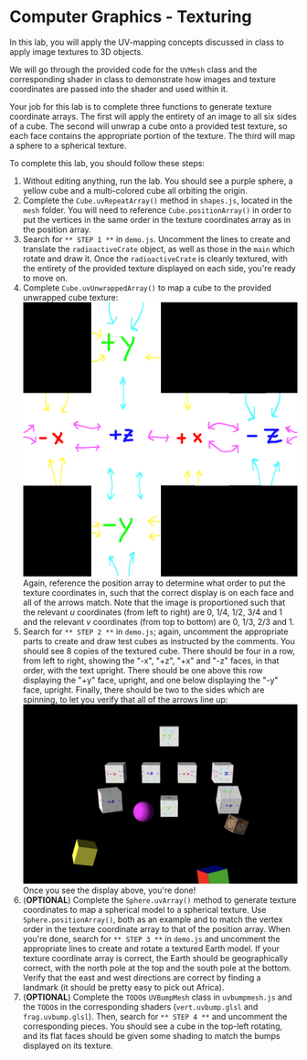 # Computer Graphics - Texturing

In this lab, you will apply the UV-mapping concepts discussed in class to apply image textures to 3D objects.

We will go through the provided code for the `UVMesh` class and the corresponding shader in class to demonstrate how images and texture coordinates are passed into the shader and used within it.

Your job for this lab is to complete three functions to generate texture coordinate arrays. The first will apply the entirety of an image to all six sides of a cube. The second will unwrap a cube onto a provided test texture, so each face contains the appropriate portion of the texture. The third will map a sphere to a spherical texture.

To complete this lab, you should follow these steps:

1. Without editing anything, run the lab. You should see a purple sphere, a yellow cube and a multi-colored cube all orbiting the origin.
2. Complete the `Cube.uvRepeatArray()` method in `shapes.js`, located in the `mesh` folder. You will need to reference `Cube.positionArray()` in order to put the vertices in the same order in the texture coordinates array as in the position array.
3. Search for `** STEP 1 **` in `demo.js`. Uncomment the lines to create and translate the `radioactiveCrate` object, as well as those in the `main` which rotate and draw it. Once the `radioactiveCrate` is cleanly textured, with the entirety of the provided texture displayed on each side, you're ready to move on.
4. Complete `Cube.uvUnwrappedArray()` to map a cube to the provided unwrapped cube texture: 
 ![](./lab/textures/unwrapped-cube.png)
 Again, reference the position array to determine what order to put the texture coordinates in, such that the correct display is on each face and all of the arrows match. Note that the image is proportioned such that the relevant *u* coordinates (from left to right) are 0, 1/4, 1/2, 3/4 and 1 and the relevant *v* coordinates (from top to bottom) are 0, 1/3, 2/3 and 1.
5. Search for `** STEP 2 **` in `demo.js`; again, uncomment the appropriate parts to create and draw test cubes as instructed by the comments. You should see 8 copies of the textured cube. There should be four in a row, from left to right, showing the "-x", "+z", "+x" and "-z" faces, in that order, with the text upright. There should be one above this row displaying the "+y" face, upright, and one below displaying the "-y" face, upright. Finally, there should be two to the sides which are spinning, to let you verify that all of the arrows line up:
 ![](./figures/step2.png)
 Once you see the display above, you're done!
6. (**OPTIONAL**) Complete the `Sphere.uvArray()` method to generate texture coordinates to map a spherical model to a spherical texture. Use `Sphere.positionArray()`, both as an example and to match the vertex order in the texture coordinate array to that of the position array. When you're done, search for `** STEP 3 **` in `demo.js` and uncomment the appropriate lines to create and rotate a textured Earth model. If your texture coordinate array is correct, the Earth should be geographically correct, with the north pole at the top and the south pole at the bottom. Verify that the east and west directions are correct by finding a landmark (it should be pretty easy to pick out Africa).
7. (**OPTIONAL**) Complete the `TODO`s `UVBumpMesh` class in `uvbumpmesh.js` and the `TODO`s in the corresponding shaders (`vert.uvbump.glsl` and `frag.uvbump.glsl`). Then, search for `** STEP 4 **` and uncomment the corresponding pieces. You should see a cube in the top-left rotating, and its flat faces should be given some shading to match the bumps displayed on its texture.
